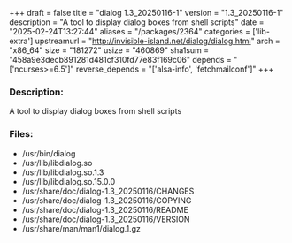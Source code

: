 +++
draft = false
title = "dialog 1.3_20250116-1"
version = "1.3_20250116-1"
description = "A tool to display dialog boxes from shell scripts"
date = "2025-02-24T13:27:44"
aliases = "/packages/2364"
categories = ['lib-extra']
upstreamurl = "http://invisible-island.net/dialog/dialog.html"
arch = "x86_64"
size = "181272"
usize = "460869"
sha1sum = "458a9e3decb891281d481cf310fd77e83f169c06"
depends = "['ncurses>=6.5']"
reverse_depends = "['alsa-info', 'fetchmailconf']"
+++
### Description: 
A tool to display dialog boxes from shell scripts

### Files: 
* /usr/bin/dialog
* /usr/lib/libdialog.so
* /usr/lib/libdialog.so.1.3
* /usr/lib/libdialog.so.15.0.0
* /usr/share/doc/dialog-1.3_20250116/CHANGES
* /usr/share/doc/dialog-1.3_20250116/COPYING
* /usr/share/doc/dialog-1.3_20250116/README
* /usr/share/doc/dialog-1.3_20250116/VERSION
* /usr/share/man/man1/dialog.1.gz
